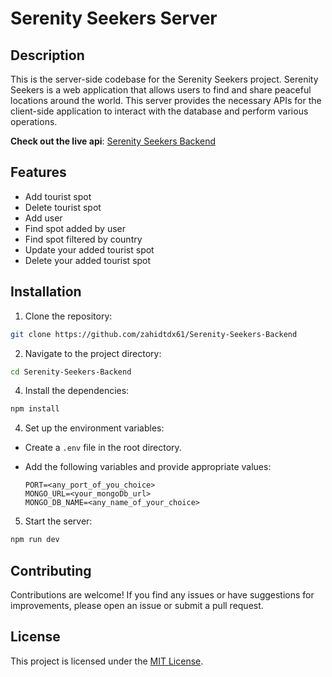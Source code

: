 # Serenity Seekers Server

## Description

This is the server-side codebase for the Serenity Seekers project. Serenity Seekers is a web application that allows users to find and share peaceful locations around the world. This server provides the necessary APIs for the client-side application to interact with the database and perform various operations.


**Check out the live api**: [Serenity Seekers Backend](https://serenity-seekers-backend.vercel.app/api/v1/info)


## Features
- Add tourist spot
- Delete tourist spot
- Add user
- Find spot added by user
- Find spot filtered by country
- Update your added tourist spot
- Delete your added tourist spot


## Installation

1. Clone the repository:

```bash
git clone https://github.com/zahidtdx61/Serenity-Seekers-Backend
```

2. Navigate to the project directory:
```bash
cd Serenity-Seekers-Backend
```

4. Install the dependencies:

```bash
npm install
```

4. Set up the environment variables:

- Create a `.env` file in the root directory.
- Add the following variables and provide appropriate values:

  ```env
  PORT=<any_port_of_you_choice>
  MONGO_URL=<your_mongoDb_url>
  MONGO_DB_NAME=<any_name_of_your_choice>
  ```

5. Start the server:

```bash
npm run dev
```


## Contributing

Contributions are welcome! If you find any issues or have suggestions for improvements, please open an issue or submit a pull request.

## License

This project is licensed under the [MIT License](https://opensource.org/licenses/MIT).
